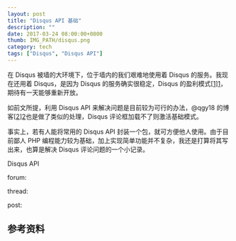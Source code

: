 ```yaml
---
layout: post
title: "Disqus API 基础"
description: ""
date: 2017-03-24 08:00:00+0800
thumb: IMG_PATH/disqus.png
category: tech
tags: ["Disqus", "Disqus API"]
---
```


在 Disqus 被墙的大环境下，位于墙内的我们艰难地使用着 Disqus 的服务。我现在还用着 Disqus，是因为 Disqus 的服务确实很稳定，Disqus 的盈利模式[[1]][1]，期待有一天能够重新开放。

如前文所提，利用 Disqus API 来解决问题是目前较为可行的办法，@qgy18 的博客[[2]][2]也是做了类似的处理，Disqus 评论框加载不了则激活基础模式。

事实上，若有人能将常用的 Disqus API 封装一个包，就可方便他人使用。由于目前鄙人 PHP 编程能力较为基础，加上实现简单功能并不复杂，我还是打算将其写出来，也算是解决 Disqus 评论问题的一个小记录。

Disqus API 

forum: 

thread: 

post: 


## 参考资料

[1]: https://disqus.com/home/discussion/androidpolice/join_us_for_an_ama_with_disqus_at_11am_pst/#comment-2649731809 "We make money through a few different ways "
[2]: https://imququ.com "JerryQu 的小站"
